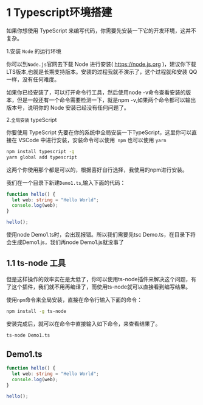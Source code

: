 # 1 Typescript环境搭建

如果你想使用 TypeScript 来编写代码，你需要先安装一下它的开发环境，这并不复杂。

1.安装 `Node` 的运行环境

你可以到`Node.js`官网去下载 Node 进行安装( https://node.js.org )，建议你下载LTS版本,也就是长期支持版本。安装的过程我就不演示了，这个过程就和安装 QQ 一样，没有任何难度。

如果你已经安装了，可以打开命令行工具，然后使用node -v命令查看安装的版本，但是一般还有一个命令需要检测一下，就是npm -v,如果两个命令都可以输出版本号，说明你的 Node 安装已经没有任何问题了。

2.`全局安装` typeScript

你要使用 TypeScript 先要在你的系统中全局安装一下TypeScript，这里你可以直接在 VSCode 中进行安装，安装命令可以使用` npm` 也可以使用 `yarn`

```sh
npm install typescript -g
yarn global add typescript
```

这两个你使用那个都是可以的，根据喜好自行选择，我使用的npm进行安装。

我们在一个目录下新建`Demo1.ts`,输入下面的代码：

```typescript
function hello() {
  let web: string = "Hello World";
  console.log(web);
}

hello();
```

使用node Demo1.ts时，会出现报错。所以我们需要先tsc Demo.ts，在目录下将会生成Demo1.js，我们再node Demo1.js就没事了

## 1.1 ts-node 工具

但是这样操作的效率实在是太低了，你可以使用ts-node插件来解决这个问题，有了这个插件，我们就不用再编译了，而使用ts-node就可以直接看到编写结果。

使用`npm`命令来全局安装，直接在命令行输入下面的命令：

```bash
npm install -g ts-node
```

安装完成后，就可以在命令中直接输入如下命令，来查看结果了。

```bash
ts-node Demo1.ts
```

## Demo1.ts

```typescript
function hello() {
  let web: string = "Hello World";
  console.log(web);
}

hello();
```
